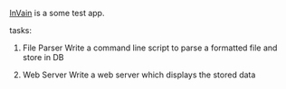 [InVain][1] is a some test app.

tasks:
  1. File Parser
    Write a command line script to parse a formatted file and store in DB

  2. Web Server
    Write a web server which displays the stored data

[1]: http://translate.google.com/#lv/en/velti
